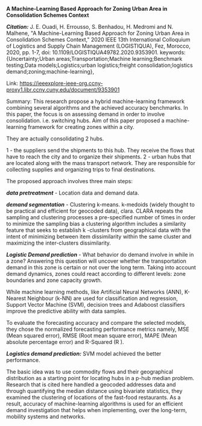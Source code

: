 **A Machine-Learning Based Approach for Zoning Urban Area in Consolidation Schemes Context**

***Citation:*** J. E. Ouadi, H. Errousso, S. Benhadou, H. Medromi and N. Malhene, "A Machine-Learning Based Approach for Zoning Urban Area in Consolidation Schemes Context," 2020 IEEE 13th International Colloquium of Logistics and Supply Chain Management (LOGISTIQUA), Fez, Morocco, 2020, pp. 1-7, doi: 10.1109/LOGISTIQUA49782.2020.9353901. keywords: {Uncertainty;Urban areas;Transportation;Machine learning;Benchmark testing;Data models;Logistics;urban logistics;freight consolidation;logistics demand;zoning;machine-learning},

Link: https://ieeexplore-ieee-org.ccny-proxy1.libr.ccny.cuny.edu/document/9353901 

Summary:
This research propose a hybrid machine-learning framework combining several algorithms and the achieved accuracy benchmarks.
In this paper, the focus is on assessing demand in order to involve consolidation.
    i.e. switching hubs. Aim of this paper proposed a machine-learning framework for creating zones within a city.

They are actually consolidating 2 hubs.   

1 - the suppliers send the shipments to this hub. They receive the flows that have to reach the city and to organize their shipments. 
2 - urban hubs that are located along with the mass transport network. They are responsible for collecting supplies and organizing trips to final destinations. 

The proposed approach involves three main steps: 

***data pretreatment*** - Location data and demand data. 

***demand segmentation*** - Clustering k-means. k-medoids (widely thought to be practical and efficient for geocoded data), clara. CLARA repeats the sampling and clustering processes a pre-specified number of times in order to minimize the sampling bias
a clustering algorithm includes a similarity feature that seeks to establish k -clusters from geographical data with the intent of minimizing between item dissimilarity within the same cluster and maximizing the inter-clusters dissimilarity. 

***Logistic Demand prediction*** - What behavior do demand involve in while in a zone?
Answering this question will uncover whether the transportation demand in this zone is certain or not over the long term. Taking into account demand dynamics, zones could react according to different levels: zone boundaries and zone capacity growth.

While machine learning methods, like Artificial Neural Networks (ANN), K-Nearest Neighbour (k-NN) are used for classification and regression, Support Vector Machine (SVM), decision trees and Adaboost classifiers improve the predictive ability with data samples.

To evaluate the forecasting accuracy and compare the selected models, they chose the normalized forecasting performance metrics namely, MSE (Mean squared error), RMSE (Root mean square error), MAPE (Mean absolute percentage error) and R-Squared (R ). 

***Logistics demand prediction:*** SVM model achieved the better performance. 

The basic idea was to use commodity flows and their geographical distribution as a starting point for locating hubs in a p-hub median problem. Research that is cited here handled a geocoded addresses data and through quantifying the median distance using bivariate statistics, they examined the clustering of locations of the fast-food restaurants.
 As a result, accuracy of machine-learning algorithms is used for an efficient demand investigation that helps when implementing, over the long-term, mobility systems and networks. 
